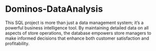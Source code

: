 # Dominos-DataAnalysis
This SQL project is more than just a data management system; it’s a powerful business intelligence tool. By maintaining detailed data on all aspects of store operations, the database empowers store managers to make informed decisions that enhance both customer satisfaction and profitability.
